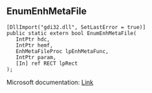 ## EnumEnhMetaFile

```
[DllImport("gdi32.dll", SetLastError = true)]
public static extern bool EnumEnhMetaFile(
   IntPtr hdc,
   IntPtr hemf,
   EnhMetaFileProc lpEnhMetaFunc,
   IntPtr param,
   [In] ref RECT lpRect
);
```

Microsoft documentation: [Link](https://docs.microsoft.com/en-us/windows/win32/api/wingdi/nf-wingdi-enumenhmetafile)
